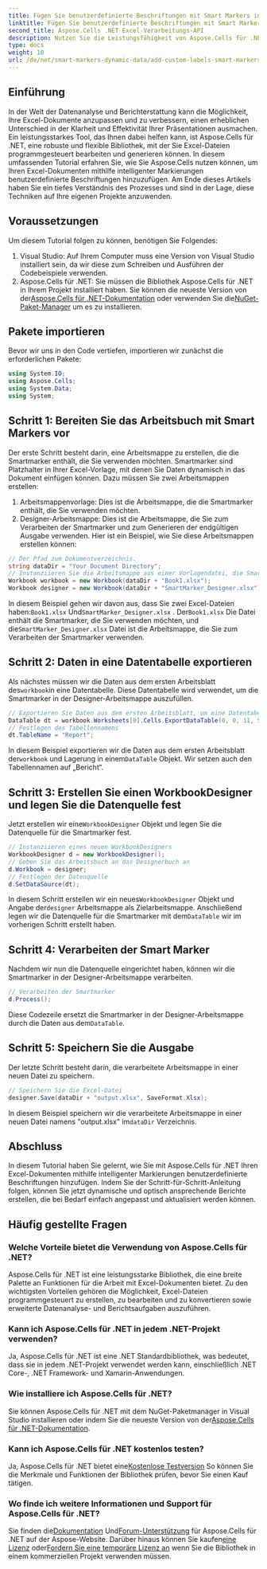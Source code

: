 ```yaml
---
title: Fügen Sie benutzerdefinierte Beschriftungen mit Smart Markers in Aspose.Cells hinzu
linktitle: Fügen Sie benutzerdefinierte Beschriftungen mit Smart Markers in Aspose.Cells hinzu
second_title: Aspose.Cells .NET Excel-Verarbeitungs-API
description: Nutzen Sie die Leistungsfähigkeit von Aspose.Cells für .NET, um Ihren Excel-Dokumenten benutzerdefinierte Beschriftungen und intelligente Markierungen hinzuzufügen. Folgen Sie diesem Schritt-für-Schritt-Tutorial und erstellen Sie dynamische, optisch ansprechende Berichte.
type: docs
weight: 10
url: /de/net/smart-markers-dynamic-data/add-custom-labels-smart-markers/
---
```

## Einführung
In der Welt der Datenanalyse und Berichterstattung kann die Möglichkeit, Ihre Excel-Dokumente anzupassen und zu verbessern, einen erheblichen Unterschied in der Klarheit und Effektivität Ihrer Präsentationen ausmachen. Ein leistungsstarkes Tool, das Ihnen dabei helfen kann, ist Aspose.Cells für .NET, eine robuste und flexible Bibliothek, mit der Sie Excel-Dateien programmgesteuert bearbeiten und generieren können.
In diesem umfassenden Tutorial erfahren Sie, wie Sie Aspose.Cells nutzen können, um Ihren Excel-Dokumenten mithilfe intelligenter Markierungen benutzerdefinierte Beschriftungen hinzuzufügen. Am Ende dieses Artikels haben Sie ein tiefes Verständnis des Prozesses und sind in der Lage, diese Techniken auf Ihre eigenen Projekte anzuwenden.
## Voraussetzungen
Um diesem Tutorial folgen zu können, benötigen Sie Folgendes:
1. Visual Studio: Auf Ihrem Computer muss eine Version von Visual Studio installiert sein, da wir diese zum Schreiben und Ausführen der Codebeispiele verwenden.
2.  Aspose.Cells für .NET: Sie müssen die Bibliothek Aspose.Cells für .NET in Ihrem Projekt installiert haben. Sie können die neueste Version von der[Aspose.Cells für .NET-Dokumentation](https://reference.aspose.com/cells/net/) oder verwenden Sie die[NuGet-Paket-Manager](https://www.nuget.org/packages/Aspose.Cells/) um es zu installieren.
## Pakete importieren
Bevor wir uns in den Code vertiefen, importieren wir zunächst die erforderlichen Pakete:
```csharp
using System.IO;
using Aspose.Cells;
using System.Data;
using System;
```
## Schritt 1: Bereiten Sie das Arbeitsbuch mit Smart Markers vor
Der erste Schritt besteht darin, eine Arbeitsmappe zu erstellen, die die Smartmarker enthält, die Sie verwenden möchten. Smartmarker sind Platzhalter in Ihrer Excel-Vorlage, mit denen Sie Daten dynamisch in das Dokument einfügen können.
Dazu müssen Sie zwei Arbeitsmappen erstellen:
1. Arbeitsmappenvorlage: Dies ist die Arbeitsmappe, die die Smartmarker enthält, die Sie verwenden möchten.
2. Designer-Arbeitsmappe: Dies ist die Arbeitsmappe, die Sie zum Verarbeiten der Smartmarker und zum Generieren der endgültigen Ausgabe verwenden.
Hier ist ein Beispiel, wie Sie diese Arbeitsmappen erstellen können:
```csharp
// Der Pfad zum Dokumentverzeichnis.
string dataDir = "Your Document Directory";
// Instanziieren Sie die Arbeitsmappe aus einer Vorlagendatei, die Smart Markers enthält
Workbook workbook = new Workbook(dataDir + "Book1.xlsx");
Workbook designer = new Workbook(dataDir + "SmartMarker_Designer.xlsx");
```
 In diesem Beispiel gehen wir davon aus, dass Sie zwei Excel-Dateien haben:`Book1.xlsx` Und`SmartMarker_Designer.xlsx` . Der`Book1.xlsx` Die Datei enthält die Smartmarker, die Sie verwenden möchten, und die`SmartMarker_Designer.xlsx` Datei ist die Arbeitsmappe, die Sie zum Verarbeiten der Smartmarker verwenden.
## Schritt 2: Daten in eine Datentabelle exportieren
 Als nächstes müssen wir die Daten aus dem ersten Arbeitsblatt des`workbook`in eine Datentabelle. Diese Datentabelle wird verwendet, um die Smartmarker in der Designer-Arbeitsmappe auszufüllen.
```csharp
// Exportieren Sie Daten aus dem ersten Arbeitsblatt, um eine Datentabelle zu füllen
DataTable dt = workbook.Worksheets[0].Cells.ExportDataTable(0, 0, 11, 5, true);
// Festlegen des Tabellennamens
dt.TableName = "Report";
```
 In diesem Beispiel exportieren wir die Daten aus dem ersten Arbeitsblatt der`workbook` und Lagerung in einem`DataTable` Objekt. Wir setzen auch den Tabellennamen auf „Bericht“.
## Schritt 3: Erstellen Sie einen WorkbookDesigner und legen Sie die Datenquelle fest
 Jetzt erstellen wir eine`WorkbookDesigner` Objekt und legen Sie die Datenquelle für die Smartmarker fest.
```csharp
// Instanziieren eines neuen WorkbookDesigners
WorkbookDesigner d = new WorkbookDesigner();
// Geben Sie das Arbeitsbuch an das Designerbuch an
d.Workbook = designer;
// Festlegen der Datenquelle
d.SetDataSource(dt);
```
 In diesem Schritt erstellen wir ein neues`WorkbookDesigner` Objekt und Angabe der`designer` Arbeitsmappe als Zielarbeitsmappe. Anschließend legen wir die Datenquelle für die Smartmarker mit dem`DataTable` wir im vorherigen Schritt erstellt haben.
## Schritt 4: Verarbeiten der Smart Marker
Nachdem wir nun die Datenquelle eingerichtet haben, können wir die Smartmarker in der Designer-Arbeitsmappe verarbeiten.
```csharp
// Verarbeiten der Smartmarker
d.Process();
```
Diese Codezeile ersetzt die Smartmarker in der Designer-Arbeitsmappe durch die Daten aus dem`DataTable`.
## Schritt 5: Speichern Sie die Ausgabe
Der letzte Schritt besteht darin, die verarbeitete Arbeitsmappe in einer neuen Datei zu speichern.
```csharp
// Speichern Sie die Excel-Datei
designer.Save(dataDir + "output.xlsx", SaveFormat.Xlsx);
```
 In diesem Beispiel speichern wir die verarbeitete Arbeitsmappe in einer neuen Datei namens "output.xlsx" im`dataDir` Verzeichnis.
## Abschluss
In diesem Tutorial haben Sie gelernt, wie Sie mit Aspose.Cells für .NET Ihren Excel-Dokumenten mithilfe intelligenter Markierungen benutzerdefinierte Beschriftungen hinzufügen. Indem Sie der Schritt-für-Schritt-Anleitung folgen, können Sie jetzt dynamische und optisch ansprechende Berichte erstellen, die bei Bedarf einfach angepasst und aktualisiert werden können.
## Häufig gestellte Fragen
### Welche Vorteile bietet die Verwendung von Aspose.Cells für .NET?
Aspose.Cells für .NET ist eine leistungsstarke Bibliothek, die eine breite Palette an Funktionen für die Arbeit mit Excel-Dokumenten bietet. Zu den wichtigsten Vorteilen gehören die Möglichkeit, Excel-Dateien programmgesteuert zu erstellen, zu bearbeiten und zu konvertieren sowie erweiterte Datenanalyse- und Berichtsaufgaben auszuführen.
### Kann ich Aspose.Cells für .NET in jedem .NET-Projekt verwenden?
Ja, Aspose.Cells für .NET ist eine .NET Standardbibliothek, was bedeutet, dass sie in jedem .NET-Projekt verwendet werden kann, einschließlich .NET Core-, .NET Framework- und Xamarin-Anwendungen.
### Wie installiere ich Aspose.Cells für .NET?
 Sie können Aspose.Cells für .NET mit dem NuGet-Paketmanager in Visual Studio installieren oder indem Sie die neueste Version von der[Aspose.Cells für .NET-Dokumentation](https://reference.aspose.com/cells/net/).
### Kann ich Aspose.Cells für .NET kostenlos testen?
 Ja, Aspose.Cells für .NET bietet eine[Kostenlose Testversion](https://releases.aspose.com/) So können Sie die Merkmale und Funktionen der Bibliothek prüfen, bevor Sie einen Kauf tätigen.
### Wo finde ich weitere Informationen und Support für Aspose.Cells für .NET?
 Sie finden die[Dokumentation](https://reference.aspose.com/cells/net/) Und[Forum-Unterstützung](https://forum.aspose.com/c/cells/9) für Aspose.Cells für .NET auf der Aspose-Website. Darüber hinaus können Sie kaufen[eine Lizenz](https://purchase.aspose.com/buy) oder[Fordern Sie eine temporäre Lizenz an](https://purchase.aspose.com/temporary-license/) wenn Sie die Bibliothek in einem kommerziellen Projekt verwenden müssen.